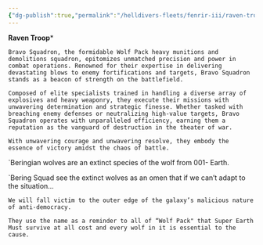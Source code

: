 ```yaml
---
{"dg-publish":true,"permalink":"/helldivers-fleets/fenrir-iii/raven-troop/","noteIcon":"","created":"2024-04-02T22:44:50.897+02:00","updated":"2024-06-06T23:15:21.458+02:00"}
---
```


**Raven Troop***

`Bravo Squadron, the formidable Wolf Pack heavy munitions and demolitions squadron, epitomizes unmatched precision and power in combat operations. Renowned for their expertise in delivering devastating blows to enemy fortifications and targets, Bravo Squadron stands as a beacon of strength on the battlefield.` 

`Composed of elite specialists trained in handling a diverse array of explosives and heavy weaponry, they execute their missions with unwavering determination and strategic finesse. Whether tasked with breaching enemy defenses or neutralizing high-value targets, Bravo Squadron operates with unparalleled efficiency, earning them a reputation as the vanguard of destruction in the theater of war.` 

`With unwavering courage and unwavering resolve, they embody the essence of victory amidst the chaos of battle.`



`Beringian wolves are an extinct species of the wolf from 001- Earth. 

`Bering Squad see the extinct wolves as an omen that if we can’t adapt to the situation… 

`We will fall victim to the outer edge of the galaxy’s malicious nature of anti-democracy.` 

`They use the name as a reminder to all of “Wolf Pack" that Super Earth Must survive at all cost and every wolf in it is essential to the cause.`
